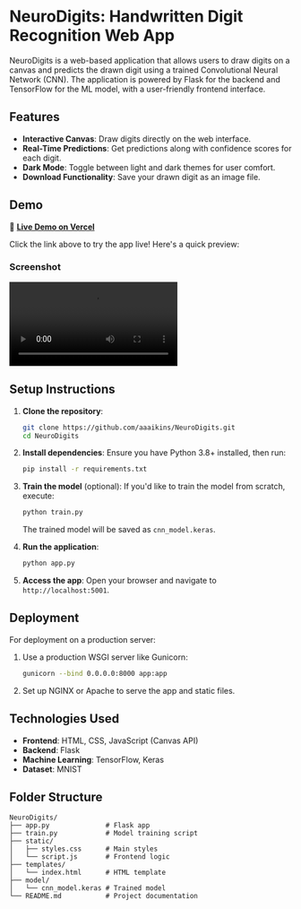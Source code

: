 # NeuroDigits: Handwritten Digit Recognition Web App

NeuroDigits is a web-based application that allows users to draw digits on a canvas and predicts the drawn digit using a trained Convolutional Neural Network (CNN). 
The application is powered by Flask for the backend and TensorFlow for the ML model, with a user-friendly frontend interface.

## Features

- **Interactive Canvas**: Draw digits directly on the web interface.
- **Real-Time Predictions**: Get predictions along with confidence scores for each digit.
- **Dark Mode**: Toggle between light and dark themes for user comfort.
- **Download Functionality**: Save your drawn digit as an image file.

## Demo

🚀 **[Live Demo on Vercel](https://neuro-digits.vercel.app/)**

Click the link above to try the app live! Here's a quick preview:

### **Screenshot**
![App Screenshot](demo/neurodigits_demo.mov)

## Setup Instructions

1. **Clone the repository**:
   ```bash
   git clone https://github.com/aaaikins/NeuroDigits.git
   cd NeuroDigits
   ```

2. **Install dependencies**:
   Ensure you have Python 3.8+ installed, then run:
   ```bash
   pip install -r requirements.txt
   ```

3. **Train the model** (optional):
   If you'd like to train the model from scratch, execute:
   ```bash
   python train.py
   ```
   The trained model will be saved as `cnn_model.keras`.

4. **Run the application**:
   ```bash
   python app.py
   ```

5. **Access the app**:
   Open your browser and navigate to `http://localhost:5001`.

## Deployment

For deployment on a production server:
1. Use a production WSGI server like Gunicorn:
   ```bash
   gunicorn --bind 0.0.0.0:8000 app:app
   ```
2. Set up NGINX or Apache to serve the app and static files.

## Technologies Used

- **Frontend**: HTML, CSS, JavaScript (Canvas API)
- **Backend**: Flask
- **Machine Learning**: TensorFlow, Keras
- **Dataset**: MNIST

## Folder Structure

```
NeuroDigits/
├── app.py              # Flask app
├── train.py            # Model training script
├── static/
│   ├── styles.css      # Main styles
│   └── script.js       # Frontend logic
├── templates/
│   └── index.html      # HTML template
├── model/
│   └── cnn_model.keras # Trained model
└── README.md           # Project documentation
```
